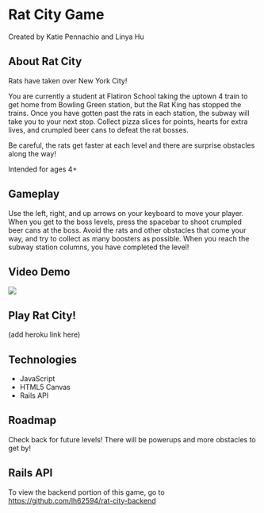 # Rat City Game
Created by Katie Pennachio and Linya Hu


## About Rat City

Rats have taken over New York City!

You are currently a student at Flatiron School taking the uptown 4 train to get home from Bowling Green station, but the Rat King has stopped the trains. Once you have gotten past the rats in each station, the subway will take you to your next stop. Collect pizza slices for points, hearts for extra lives, and crumpled beer cans to defeat the rat bosses.

Be careful, the rats get faster at each level and there are surprise obstacles along the way!

Intended for ages 4+

## Gameplay
Use the left, right, and up arrows on your keyboard to move your player. When you get to the boss levels, press the spacebar to shoot crumpled beer cans at the boss. Avoid the rats and other obstacles that come your way, and try to collect as many boosters as possible. When you reach the subway station columns, you have completed the level!

## Video Demo

<img src="img/video.gif" />

## Play Rat City!
(add heroku link here)

## Technologies
* JavaScript
* HTML5 Canvas
* Rails API

## Roadmap
Check back for future levels! There will be powerups and more obstacles to get by!

## Rails API
To view the backend portion of this game, go to https://github.com/lh62594/rat-city-backend

